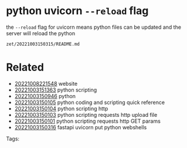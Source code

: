 # python uvicorn `--reload` flag
the `--reload` flag for uvicorn means python files can be updated and the server will reload the python

` zet/20221003150315/README.md `

# Related

- [20221008221548](/zet/20221008221548/README.md) website
- [20221003151363](/zet/20221003151363/README.md) python scripting
- [20221003150946](/zet/20221003150946/README.md) python
- [20221003150105](/zet/20221003150105/README.md) python coding and scripting quick reference
- [20221003150104](/zet/20221003150104/README.md) python scripting http
- [20221003150103](/zet/20221003150103/README.md) python scripting requests http upload file
- [20221003150101](/zet/20221003150101/README.md) python scripting requests http GET params
- [20221003150316](/zet/20221003150316/README.md) fastapi uvicorn put python webshells

Tags:

    
